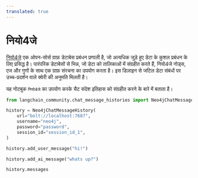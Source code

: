 ```yaml
---
translated: true
---
```


# नियो4जे

[नियो4जे](https://en.wikipedia.org/wiki/Neo4j) एक ओपन-सोर्स ग्राफ़ डेटाबेस प्रबंधन प्रणाली है, जो अत्यधिक जुड़े हुए डेटा के कुशल प्रबंधन के लिए प्रसिद्ध है। पारंपरिक डेटाबेसों से भिन्न, जो डेटा को तालिकाओं में संग्रहीत करते हैं, नियो4जे नोड्स, एज और गुणों के साथ एक ग्राफ़ संरचना का उपयोग करता है। इस डिज़ाइन से जटिल डेटा संबंधों पर उच्च-प्रदर्शन वाले क्वेरी की अनुमति मिलती है।

यह नोटबुक `नियो4जे` का उपयोग करके चैट संदेश इतिहास को संग्रहीत करने के बारे में बताता है।

```python
from langchain_community.chat_message_histories import Neo4jChatMessageHistory

history = Neo4jChatMessageHistory(
    url="bolt://localhost:7687",
    username="neo4j",
    password="password",
    session_id="session_id_1",
)

history.add_user_message("hi!")

history.add_ai_message("whats up?")
```

```python
history.messages
```
